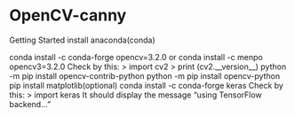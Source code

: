 # OpenCV-canny
Getting Started
install anaconda(conda)

<!---OPENCV in python 3.6.4---!>
conda install -c conda-forge opencv=3.2.0
or
conda install -c menpo opencv3=3.2.0
Check by this:
> import cv2
> print (cv2.__version__)
python -m pip install opencv-contrib-python
python -m pip install opencv-python
pip install matplotlib(optional)


<!---Keras in python 3.6.4---!>
conda install -c conda-forge keras
Check by this:
> import keras
It should display the message “using TensorFlow backend…”
